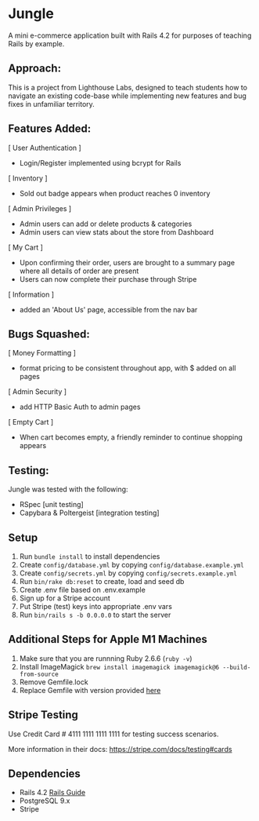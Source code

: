 # Jungle

A mini e-commerce application built with Rails 4.2 for purposes of teaching Rails by example.

## Approach:
This is a project from Lighthouse Labs, designed to teach students how to navigate an existing code-base while implementing new features and bug fixes in unfamiliar territory.

## Features Added:
[ User Authentication ]
- Login/Register implemented using bcrypt for Rails

[ Inventory ]
- Sold out badge appears when product reaches 0 inventory

[ Admin Privileges ]
  - Admin users can add or delete products & categories
  - Admin users can view stats about the store from Dashboard

[ My Cart ]
- Upon confirming their order, users are brought to a summary page where all details of order are present
- Users can now complete their purchase through Stripe

[ Information ]
- added an 'About Us' page, accessible from the nav bar

## Bugs Squashed:
[ Money Formatting ]
- format pricing to be consistent throughout app, with $ added on all pages

[ Admin Security ]
- add HTTP Basic Auth to admin pages

[ Empty Cart ]
- When cart becomes empty, a friendly reminder to continue shopping appears

## Testing:
Jungle was tested with the following:
- RSpec [unit testing]
- Capybara & Poltergeist [integration testing]




## Setup

1. Run `bundle install` to install dependencies
2. Create `config/database.yml` by copying `config/database.example.yml`
3. Create `config/secrets.yml` by copying `config/secrets.example.yml`
4. Run `bin/rake db:reset` to create, load and seed db
5. Create .env file based on .env.example
6. Sign up for a Stripe account
7. Put Stripe (test) keys into appropriate .env vars
8. Run `bin/rails s -b 0.0.0.0` to start the server

## Additional Steps for Apple M1 Machines

1. Make sure that you are runnning Ruby 2.6.6 (`ruby -v`)
1. Install ImageMagick `brew install imagemagick imagemagick@6 --build-from-source`
2. Remove Gemfile.lock
3. Replace Gemfile with version provided [here](https://gist.githubusercontent.com/FrancisBourgouin/831795ae12c4704687a0c2496d91a727/raw/ce8e2104f725f43e56650d404169c7b11c33a5c5/Gemfile)

## Stripe Testing

Use Credit Card # 4111 1111 1111 1111 for testing success scenarios.

More information in their docs: <https://stripe.com/docs/testing#cards>

## Dependencies

* Rails 4.2 [Rails Guide](http://guides.rubyonrails.org/v4.2/)
* PostgreSQL 9.x
* Stripe
